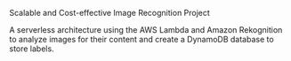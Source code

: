 Scalable and Cost-effective Image Recognition Project

A serverless architecture using the AWS Lambda and Amazon Rekognition to analyze images for their content and create a DynamoDB database to store labels.
